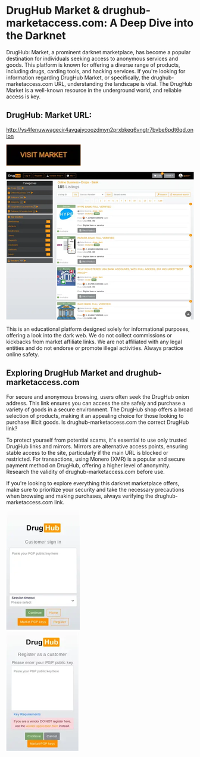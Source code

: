 # DrugHub Market & drughub-marketaccess.com: A Deep Dive into the Darknet

DrugHub: Market, a prominent darknet marketplace, has become a popular destination for individuals seeking access to anonymous services and goods. This platform is known for offering a diverse range of products, including drugs, carding tools, and hacking services. If you're looking for information regarding DrugHub Market, or specifically, the drughub-marketaccess.com URL, understanding the landscape is vital. The DrugHub Market is a well-known resource in the underground world, and reliable access is key.

## DrugHub: Market URL:

http://ys4fenuwwagecir4avgajycoozdmyn2prxbkeq6vngtr7bvbe6pdt6qd.onion

[<img src="/static/panel.webp" width="200">](http://ys4fenuwwagecir4avgajycoozdmyn2prxbkeq6vngtr7bvbe6pdt6qd.onion)


<a href="http://ys4fenuwwagecir4avgajycoozdmyn2prxbkeq6vngtr7bvbe6pdt6qd.onion"><img src="/static/message.webp" alt="image" style="max-width: 100%;"><a>

This is an educational platform designed solely for informational purposes, offering a look into the dark web. We do not collect commissions or kickbacks from market affiliate links. We are not affiliated with any legal entities and do not endorse or promote illegal activities. Always practice online safety.

## Exploring DrugHub Market and drughub-marketaccess.com

For secure and anonymous browsing, users often seek the DrugHub onion address. This link ensures you can access the site safely and purchase a variety of goods in a secure environment. The DrugHub shop offers a broad selection of products, making it an appealing choice for those looking to purchase illicit goods. Is drughub-marketaccess.com the correct DrugHub link?

To protect yourself from potential scams, it's essential to use only trusted DrugHub links and mirrors. Mirrors are alternative access points, ensuring stable access to the site, particularly if the main URL is blocked or restricted. For transactions, using Monero (XMR) is a popular and secure payment method on DrugHub, offering a higher level of anonymity. Research the validity of drughub-marketaccess.com before use.

If you're looking to explore everything this darknet marketplace offers, make sure to prioritize your security and take the necessary precautions when browsing and making purchases, always verifying the drughub-marketaccess.com link.


<a href="http://ys4fenuwwagecir4avgajycoozdmyn2prxbkeq6vngtr7bvbe6pdt6qd.onion"><img src="/static/executable.webp" alt="image" style="max-width: 100%;"><a>  
<a href="http://ys4fenuwwagecir4avgajycoozdmyn2prxbkeq6vngtr7bvbe6pdt6qd.onion"><img src="/static/capture.webp" alt="image" style="max-width: 100%;"><a>